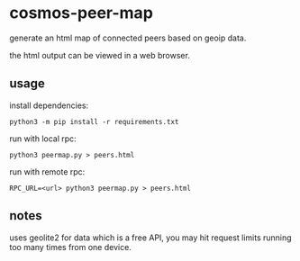 # cosmos-peer-map
generate an html map of connected peers based on geoip data.

the html output can be viewed in a web browser.

## usage
install dependencies:
```
python3 -m pip install -r requirements.txt
```

run with local rpc:
```
python3 peermap.py > peers.html
```

run with remote rpc:
```
RPC_URL=<url> python3 peermap.py > peers.html
```

## notes
uses geolite2 for data which is a free API, you may hit request limits running too many times from one device.
